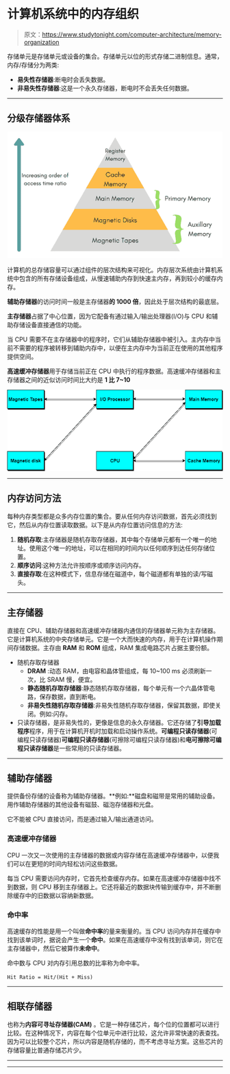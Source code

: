 # 计算机系统中的内存组织

> 原文：<https://www.studytonight.com/computer-architecture/memory-organization>

存储单元是存储单元或设备的集合。存储单元以位的形式存储二进制信息。通常，内存/存储分为两类:

*   **易失性存储器**:断电时会丢失数据。
*   **非易失性存储器**:这是一个永久存储器，断电时不会丢失任何数据。

* * *

## 分级存储器体系

![Memory Hierarchy](img/e81c73154d48beb03bc3f023b168bdc5.png)

计算机的总存储容量可以通过组件的层次结构来可视化。内存层次系统由计算机系统中包含的所有存储设备组成，从慢速辅助内存到快速主内存，再到较小的缓存内存。

**辅助存储器**的访问时间一般是主存储器**的 1000 倍**，因此处于层次结构的最底层。

**主存储器**占据了中心位置，因为它配备有通过输入/输出处理器(I/O)与 CPU 和辅助存储设备直接通信的功能。

当 CPU 需要不在主存储器中的程序时，它们从辅助存储器中被引入。主内存中当前不需要的程序被转移到辅助内存中，以便在主内存中为当前正在使用的其他程序提供空间。

**高速缓冲存储器**用于存储当前正在 CPU 中执行的程序数据。高速缓冲存储器和主存储器之间的近似访问时间比大约是 **1 比 7~10**

![Memory Organization](img/172a1749d90e5f2bd7093a42198f204f.png)

* * *

## 内存访问方法

每种内存类型都是众多内存位置的集合。要从任何内存访问数据，首先必须找到它，然后从内存位置读取数据。以下是从内存位置访问信息的方法:

1.  **随机存取**:主存储器是随机存取存储器，其中每个存储单元都有一个唯一的地址。使用这个唯一的地址，可以在相同的时间内以任何顺序到达任何存储位置。
2.  **顺序访问**:这种方法允许按顺序或顺序访问内存。
3.  **直接存取**:在这种模式下，信息存储在磁道中，每个磁道都有单独的读/写磁头。

* * *

## 主存储器

直接在 CPU、辅助存储器和高速缓冲存储器内通信的存储器单元称为主存储器。它是计算机系统的中央存储单元。它是一个大而快速的内存，用于在计算机操作期间存储数据。主存由 **RAM** 和 **ROM** 组成，RAM 集成电路芯片占据主要份额。

*   随机存取存储器
    *   **DRAM** :动态 RAM，由电容和晶体管组成，每 10~100 ms 必须刷新一次，比 SRAM 慢，便宜。
    *   **静态随机存取存储器**:静态随机存取存储器，每个单元有一个六晶体管电路，保存数据，直到断电。
    *   **非易失性随机存取存储器**:非易失性随机存取存储器，保留其数据，即使关闭。例如:闪存。
*   只读存储器，是非易失性的，更像是信息的永久存储器。它还存储了**引导加载程序**程序，用于在计算机开机时加载和启动操作系统。**可编程只读存储器**(可编程只读存储器)**可编程只读存储器**(可擦除可编程只读存储器)和**电可擦除可编程只读存储器**是一些常用的只读存储器。

* * *

## 辅助存储器

提供备份存储的设备称为辅助存储器。**例如:**磁盘和磁带是常用的辅助设备。用作辅助存储器的其他设备有磁鼓、磁泡存储器和光盘。

它不能被 CPU 直接访问，而是通过输入/输出通道访问。

### 高速缓冲存储器

CPU 一次又一次使用的主存储器的数据或内容存储在高速缓冲存储器中，以便我们可以在更短的时间内轻松访问这些数据。

每当 CPU 需要访问内存时，它首先检查缓存内存。如果在高速缓冲存储器中找不到数据，则 CPU 移到主存储器上。它还将最近的数据块传输到缓存中，并不断删除缓存中的旧数据以容纳新数据。

### 命中率

高速缓存的性能是用一个叫做**命中率**的量来衡量的。当 CPU 访问内存并在缓存中找到该单词时，据说会产生一个**命中**。如果在高速缓存中没有找到该单词，则它在主存储器中，然后它被算作**未命中**。

命中数与 CPU 对内存引用总数的比率称为命中率。

`Hit Ratio = Hit/(Hit + Miss)`

* * *

## 相联存储器

也称为**内容可寻址存储器(CAM)** 。它是一种存储芯片，每个位的位置都可以进行比较。在这种情况下，内容在每个位单元中进行比较，这允许非常快速的表查找。因为可以比较整个芯片，所以内容是随机存储的，而不考虑寻址方案。这些芯片的存储容量比普通存储芯片少。

* * *

* * *